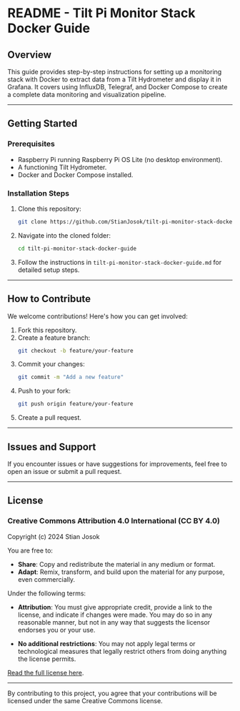 # README - Tilt Pi Monitor Stack Docker Guide

## Overview
This guide provides step-by-step instructions for setting up a monitoring stack with Docker to extract data from a Tilt Hydrometer and display it in Grafana. It covers using InfluxDB, Telegraf, and Docker Compose to create a complete data monitoring and visualization pipeline.

---

## Getting Started

### Prerequisites
- Raspberry Pi running Raspberry Pi OS Lite (no desktop environment).
- A functioning Tilt Hydrometer.
- Docker and Docker Compose installed.

### Installation Steps
1. Clone this repository:
   ```bash
   git clone https://github.com/StianJosok/tilt-pi-monitor-stack-docker-guide.git
   ```
2. Navigate into the cloned folder:
   ```bash
   cd tilt-pi-monitor-stack-docker-guide
   ```
3. Follow the instructions in `tilt-pi-monitor-stack-docker-guide.md` for detailed setup steps.

---

## How to Contribute

We welcome contributions! Here's how you can get involved:

1. Fork this repository.
2. Create a feature branch:
   ```bash
   git checkout -b feature/your-feature
   ```
3. Commit your changes:
   ```bash
   git commit -m "Add a new feature"
   ```
4. Push to your fork:
   ```bash
   git push origin feature/your-feature
   ```
5. Create a pull request.

---

## Issues and Support
If you encounter issues or have suggestions for improvements, feel free to open an issue or submit a pull request.

---

## License

### Creative Commons Attribution 4.0 International (CC BY 4.0)

Copyright (c) 2024 Stian Josok

You are free to:

- **Share**: Copy and redistribute the material in any medium or format.
- **Adapt**: Remix, transform, and build upon the material for any purpose, even commercially.

Under the following terms:

- **Attribution**: You must give appropriate credit, provide a link to the license, and indicate if changes were made. You may do so in any reasonable manner, but not in any way that suggests the licensor endorses you or your use.

- **No additional restrictions**: You may not apply legal terms or technological measures that legally restrict others from doing anything the license permits.

[Read the full license here](https://creativecommons.org/licenses/by/4.0/).

---

By contributing to this project, you agree that your contributions will be licensed under the same Creative Commons license.

